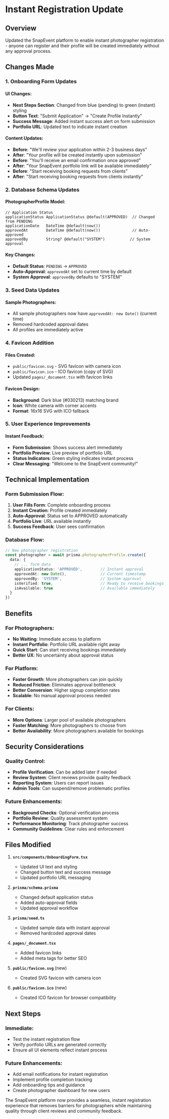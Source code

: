# Instant Registration Update

## Overview

Updated the SnapEvent platform to enable instant photographer registration - anyone can register and their profile will be created immediately without any approval process.

## Changes Made

### 1. **Onboarding Form Updates**

#### UI Changes:
- **Next Steps Section**: Changed from blue (pending) to green (instant) styling
- **Button Text**: "Submit Application" → "Create Profile Instantly"
- **Success Message**: Added instant success alert on form submission
- **Portfolio URL**: Updated text to indicate instant creation

#### Content Updates:
- **Before**: "We'll review your application within 2-3 business days"
- **After**: "Your profile will be created instantly upon submission"
- **Before**: "You'll receive an email confirmation once approved"
- **After**: "Your SnapEvent portfolio link will be available immediately"
- **Before**: "Start receiving booking requests from clients"
- **After**: "Start receiving booking requests from clients instantly"

### 2. **Database Schema Updates**

#### PhotographerProfile Model:
```prisma
// Application Status
applicationStatus ApplicationStatus @default(APPROVED)  // Changed from PENDING
applicationDate   DateTime @default(now())
approvedAt        DateTime @default(now())              // Auto-approved
approvedBy        String? @default("SYSTEM")           // System approval
```

#### Key Changes:
- **Default Status**: `PENDING` → `APPROVED`
- **Auto-Approval**: `approvedAt` set to current time by default
- **System Approval**: `approvedBy` defaults to "SYSTEM"

### 3. **Seed Data Updates**

#### Sample Photographers:
- All sample photographers now have `approvedAt: new Date()` (current time)
- Removed hardcoded approval dates
- All profiles are immediately active

### 4. **Favicon Addition**

#### Files Created:
- `public/favicon.svg` - SVG favicon with camera icon
- `public/favicon.ico` - ICO favicon (copy of SVG)
- Updated `pages/_document.tsx` with favicon links

#### Favicon Design:
- **Background**: Dark blue (#030213) matching brand
- **Icon**: White camera with corner accents
- **Format**: 16x16 SVG with ICO fallback

### 5. **User Experience Improvements**

#### Instant Feedback:
- **Form Submission**: Shows success alert immediately
- **Portfolio Preview**: Live preview of portfolio URL
- **Status Indicators**: Green styling indicates instant process
- **Clear Messaging**: "Welcome to the SnapEvent community!"

## Technical Implementation

### Form Submission Flow:
1. **User Fills Form**: Complete onboarding process
2. **Instant Creation**: Profile created immediately
3. **Auto-Approval**: Status set to APPROVED automatically
4. **Portfolio Live**: URL available instantly
5. **Success Feedback**: User sees confirmation

### Database Flow:
```typescript
// New photographer registration
const photographer = await prisma.photographerProfile.create({
  data: {
    // ... form data
    applicationStatus: 'APPROVED',        // Instant approval
    approvedAt: new Date(),               // Current timestamp
    approvedBy: 'SYSTEM',                 // System approval
    isVerified: true,                     // Ready to receive bookings
    isAvailable: true                     // Available immediately
  }
})
```

## Benefits

### For Photographers:
- **No Waiting**: Immediate access to platform
- **Instant Portfolio**: Portfolio URL available right away
- **Quick Start**: Can start receiving bookings immediately
- **Better UX**: No uncertainty about approval status

### For Platform:
- **Faster Growth**: More photographers can join quickly
- **Reduced Friction**: Eliminates approval bottleneck
- **Better Conversion**: Higher signup completion rates
- **Scalable**: No manual approval process needed

### For Clients:
- **More Options**: Larger pool of available photographers
- **Faster Matching**: More photographers to choose from
- **Better Availability**: More photographers available for bookings

## Security Considerations

### Quality Control:
- **Profile Verification**: Can be added later if needed
- **Review System**: Client reviews provide quality feedback
- **Reporting System**: Users can report issues
- **Admin Tools**: Can suspend/remove problematic profiles

### Future Enhancements:
- **Background Checks**: Optional verification process
- **Portfolio Review**: Quality assessment system
- **Performance Monitoring**: Track photographer success
- **Community Guidelines**: Clear rules and enforcement

## Files Modified

1. **`src/components/OnboardingForm.tsx`**
   - Updated UI text and styling
   - Changed button text and success message
   - Updated portfolio URL messaging

2. **`prisma/schema.prisma`**
   - Changed default application status
   - Added auto-approval fields
   - Updated approval workflow

3. **`prisma/seed.ts`**
   - Updated sample data with instant approval
   - Removed hardcoded approval dates

4. **`pages/_document.tsx`**
   - Added favicon links
   - Added meta tags for better SEO

5. **`public/favicon.svg`** (new)
   - Created SVG favicon with camera icon

6. **`public/favicon.ico`** (new)
   - Created ICO favicon for browser compatibility

## Next Steps

### Immediate:
- Test the instant registration flow
- Verify portfolio URLs are generated correctly
- Ensure all UI elements reflect instant process

### Future Enhancements:
- Add email notifications for instant registration
- Implement profile completion tracking
- Add onboarding tips and guidance
- Create photographer dashboard for new users

The SnapEvent platform now provides a seamless, instant registration experience that removes barriers for photographers while maintaining quality through client reviews and community feedback.
